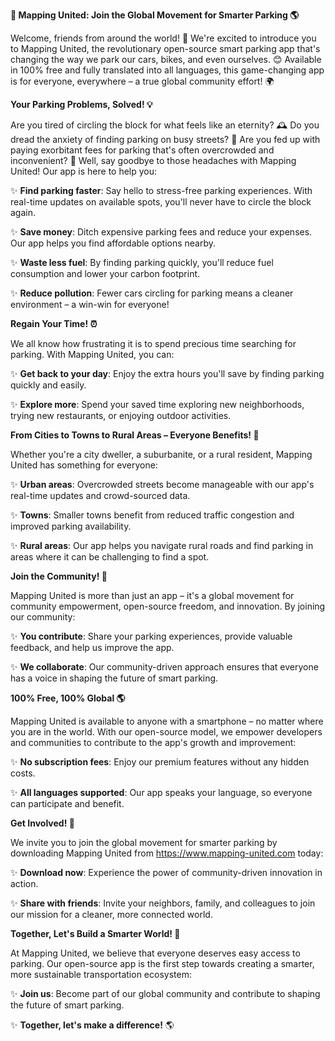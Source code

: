 **🚀 Mapping United: Join the Global Movement for Smarter Parking 🌎**

Welcome, friends from around the world! 🌟 We're excited to introduce you to Mapping United, the revolutionary open-source smart parking app that's changing the way we park our cars, bikes, and even ourselves. 😊 Available in 100% free and fully translated into all languages, this game-changing app is for everyone, everywhere – a true global community effort! 🌍

**Your Parking Problems, Solved! 💡**

Are you tired of circling the block for what feels like an eternity? 🕰️ Do you dread the anxiety of finding parking on busy streets? 😬 Are you fed up with paying exorbitant fees for parking that's often overcrowded and inconvenient? 🤑 Well, say goodbye to those headaches with Mapping United! Our app is here to help you:

✨ **Find parking faster**: Say hello to stress-free parking experiences. With real-time updates on available spots, you'll never have to circle the block again.

✨ **Save money**: Ditch expensive parking fees and reduce your expenses. Our app helps you find affordable options nearby.

✨ **Waste less fuel**: By finding parking quickly, you'll reduce fuel consumption and lower your carbon footprint.

✨ **Reduce pollution**: Fewer cars circling for parking means a cleaner environment – a win-win for everyone!

**Regain Your Time! ⏰**

We all know how frustrating it is to spend precious time searching for parking. With Mapping United, you can:

✨ **Get back to your day**: Enjoy the extra hours you'll save by finding parking quickly and easily.

✨ **Explore more**: Spend your saved time exploring new neighborhoods, trying new restaurants, or enjoying outdoor activities.

**From Cities to Towns to Rural Areas – Everyone Benefits! 🌿**

Whether you're a city dweller, a suburbanite, or a rural resident, Mapping United has something for everyone:

✨ **Urban areas**: Overcrowded streets become manageable with our app's real-time updates and crowd-sourced data.

✨ **Towns**: Smaller towns benefit from reduced traffic congestion and improved parking availability.

✨ **Rural areas**: Our app helps you navigate rural roads and find parking in areas where it can be challenging to find a spot.

**Join the Community! 🌟**

Mapping United is more than just an app – it's a global movement for community empowerment, open-source freedom, and innovation. By joining our community:

✨ **You contribute**: Share your parking experiences, provide valuable feedback, and help us improve the app.

✨ **We collaborate**: Our community-driven approach ensures that everyone has a voice in shaping the future of smart parking.

**100% Free, 100% Global 🌎**

Mapping United is available to anyone with a smartphone – no matter where you are in the world. With our open-source model, we empower developers and communities to contribute to the app's growth and improvement:

✨ **No subscription fees**: Enjoy our premium features without any hidden costs.

✨ **All languages supported**: Our app speaks your language, so everyone can participate and benefit.

**Get Involved! 🤝**

We invite you to join the global movement for smarter parking by downloading Mapping United from https://www.mapping-united.com today:

✨ **Download now**: Experience the power of community-driven innovation in action.

✨ **Share with friends**: Invite your neighbors, family, and colleagues to join our mission for a cleaner, more connected world.

**Together, Let's Build a Smarter World! 🌟**

At Mapping United, we believe that everyone deserves easy access to parking. Our open-source app is the first step towards creating a smarter, more sustainable transportation ecosystem:

✨ **Join us**: Become part of our global community and contribute to shaping the future of smart parking.

✨ **Together, let's make a difference!** 🌎